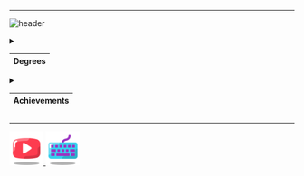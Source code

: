 ***
![header](https://capsule-render.vercel.app/api?text=azozrazoz&animation=fadeIn&type=waving&color=gradient&height=100)

<details>
<summary style="
			-ms-user-select: none; 
			-moz-user-select: none; 
			-webkit-user-select: none; 
			user-select: none;">

|Degrees|
|-------|

</summary>

1. A third-year student of the CATEC College.<br/>Specialty robotics and embedded systems technician.
2. Student IT-STEP academy.
3. Graduate of the Kokshetau music school.

</details>

<details>
<summary style="
			-ms-user-select: none; 
			-moz-user-select: none; 
			-webkit-user-select: none; 
			user-select: none;">

|Achievements|
|-------|

</summary>

* Prize-winner of the All-Russian marathon festival "DETalka".
* Time record for assembling a Rubik's cube: <span style="color:blue">16.2 с.</span>
* Graduated from the music school with honors.
* 400+ youtube subscribers :).
* Winner of the WorldSkills Regional Championship.
* ~~Winner of the WorldSkills National championship.~~
* ~~Winner of the WorldSkills World championship.~~

</details>

***

<div>

<a href="https://www.youtube.com/@doshan" target="blank">
<img src="youtube-128.png" height="60"/>
</a>
<a href="https://monkeytype.com/profile/imka" target="blank">
<img src="keyboard-64.png" height="60"/>
</a>

</div>

